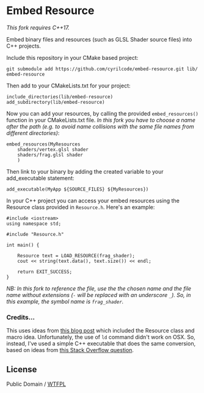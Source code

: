 # Embed Resource

*This fork requires C++17.*

Embed binary files and resources (such as GLSL Shader source files) into C++ projects. 

Include this repository in your CMake based project:

    git submodule add https://github.com/cyrilcode/embed-resource.git lib/ embed-resource


Then add to your CMakeLists.txt for your project:

    include_directories(lib/embed-resource)
    add_subdirectory(lib/embed-resource)

Now you can add your resources, by calling the provided `embed_resources()` function in your CMakeLists.txt file. *In this fork you have to choose a name after the path (e.g. to avoid name collisions with the same file names from different directories)*: 

    embed_resources(MyResources 
        shaders/vertex.glsl shader
        shaders/frag.glsl shader
        )

Then link to your binary by adding the created variable to your add_executable statement:

    add_executable(MyApp ${SOURCE_FILES} ${MyResources})

In your C++ project you can access your embed resources using the Resource class
provided in `Resource.h`. Here's an example:

    #include <iostream>
    using namespace std;

    #include "Resource.h"

    int main() {

        Resource text = LOAD_RESOURCE(frag_shader);
        cout << string(text.data(), text.size()) << endl;

        return EXIT_SUCCESS;
    }

*NB: In this fork to reference the file, use the the chosen name and the file name without extensions (`-` will be replaced with an underscore `_`).
So, in this example, the symbol name is `frag_shader`.*

### Credits...

This uses ideas from
[this blog post](https://beesbuzz.biz/blog/e/2014/07/31-embedding_binary_resources_with_cmake_and_c11.php)
which included the Resource class and macro idea. Unfortunately, the use of `ld` command didn't work on OSX.
So, instead, I've used a simple C++ executable that does the same conversion, based on ideas from
[this Stack Overflow question](http://stackoverflow.com/questions/11813271/embed-resources-eg-shader-code-images-into-executable-library-with-cmake).

## License

Public Domain / [WTFPL](http://www.wtfpl.net/)
